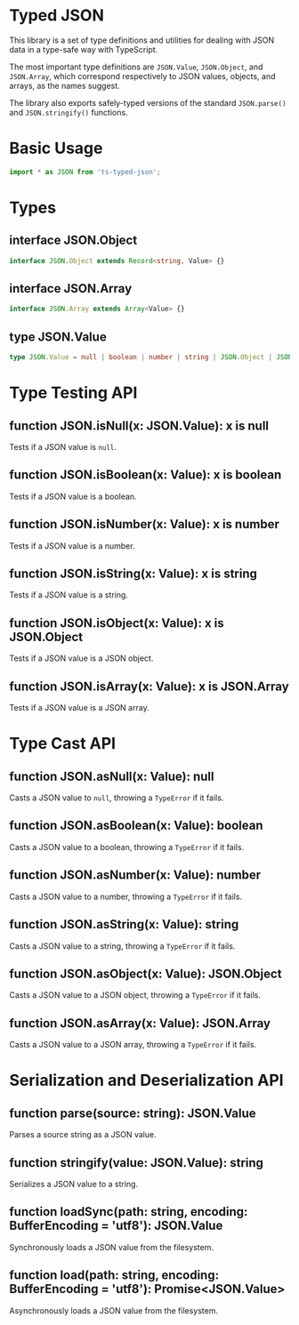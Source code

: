 # Typed JSON

This library is a set of type definitions and utilities
for dealing with JSON data in a type-safe way with TypeScript.

The most important type definitions are `JSON.Value`, `JSON.Object`,
and `JSON.Array`, which correspond respectively to JSON values,
objects, and arrays, as the names suggest.

The library also exports safely-typed versions of the standard `JSON.parse()` and `JSON.stringify()` functions.

# Basic Usage

```ts
import * as JSON from 'ts-typed-json';
```

# Types

## interface JSON.Object

```ts
interface JSON.Object extends Record<string, Value> {}
```

## interface JSON.Array

```ts
interface JSON.Array extends Array<Value> {}
```

## type JSON.Value

```ts
type JSON.Value = null | boolean | number | string | JSON.Object | JSON.Array;
```

# Type Testing API

## function JSON.isNull(x: JSON.Value): x is null

Tests if a JSON value is `null`.

## function JSON.isBoolean(x: Value): x is boolean

Tests if a JSON value is a boolean.

## function JSON.isNumber(x: Value): x is number

Tests if a JSON value is a number.

## function JSON.isString(x: Value): x is string

Tests if a JSON value is a string.

## function JSON.isObject(x: Value): x is JSON.Object

Tests if a JSON value is a JSON object.

## function JSON.isArray(x: Value): x is JSON.Array

Tests if a JSON value is a JSON array.

# Type Cast API

## function JSON.asNull(x: Value): null

Casts a JSON value to `null`, throwing a `TypeError` if it fails.

## function JSON.asBoolean(x: Value): boolean

Casts a JSON value to a boolean, throwing a `TypeError` if it fails.

## function JSON.asNumber(x: Value): number

Casts a JSON value to a number, throwing a `TypeError` if it fails.

## function JSON.asString(x: Value): string

Casts a JSON value to a string, throwing a `TypeError` if it fails.

## function JSON.asObject(x: Value): JSON.Object

Casts a JSON value to a JSON object, throwing a `TypeError` if it fails.

## function JSON.asArray(x: Value): JSON.Array

Casts a JSON value to a JSON array, throwing a `TypeError` if it fails.


# Serialization and Deserialization API

## function parse(source: string): JSON.Value

Parses a source string as a JSON value.

## function stringify(value: JSON.Value): string

Serializes a JSON value to a string.

## function loadSync(path: string, encoding: BufferEncoding = 'utf8'): JSON.Value

Synchronously loads a JSON value from the filesystem.

## function load(path: string, encoding: BufferEncoding = 'utf8'): Promise<JSON.Value>

Asynchronously loads a JSON value from the filesystem.
